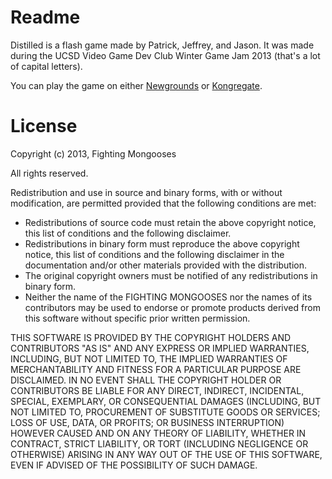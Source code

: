 # Readme

Distilled is a flash game made by Patrick, Jeffrey, and Jason. 
It was made during the UCSD Video Game Dev Club Winter Game Jam 2013 (that's a lot of capital letters).

You can play the game on either [Newgrounds](http://www.newgrounds.com/portal/view/610756) or [Kongregate](http://www.kongregate.com/games/yet2bedefined/distilled).

# License

Copyright (c) 2013, Fighting Mongooses

All rights reserved.

Redistribution and use in source and binary forms, with or without modification, are permitted provided that the following conditions are met:

* Redistributions of source code must retain the above copyright notice, this list of conditions and the following disclaimer.
* Redistributions in binary form must reproduce the above copyright notice, this list of conditions and the following disclaimer in the documentation and/or other materials provided with the distribution.
* The original copyright owners must be notified of any redistributions in binary form.
* Neither the name of the FIGHTING MONGOOSES nor the names of its contributors may be used to endorse or promote products derived from this software without specific prior written permission.


THIS SOFTWARE IS PROVIDED BY THE COPYRIGHT HOLDERS AND CONTRIBUTORS "AS IS" AND ANY EXPRESS OR IMPLIED WARRANTIES, INCLUDING, BUT NOT LIMITED TO, THE IMPLIED WARRANTIES OF MERCHANTABILITY AND FITNESS FOR A PARTICULAR PURPOSE ARE DISCLAIMED. IN NO EVENT SHALL THE COPYRIGHT HOLDER OR CONTRIBUTORS BE LIABLE FOR ANY DIRECT, INDIRECT, INCIDENTAL, SPECIAL, EXEMPLARY, OR CONSEQUENTIAL DAMAGES (INCLUDING, BUT NOT LIMITED TO, PROCUREMENT OF SUBSTITUTE GOODS OR SERVICES; LOSS OF USE, DATA, OR PROFITS; OR BUSINESS INTERRUPTION) HOWEVER CAUSED AND ON ANY THEORY OF LIABILITY, WHETHER IN CONTRACT, STRICT LIABILITY, OR TORT (INCLUDING NEGLIGENCE OR OTHERWISE) ARISING IN ANY WAY OUT OF THE USE OF THIS SOFTWARE, EVEN IF ADVISED OF THE POSSIBILITY OF SUCH DAMAGE.
